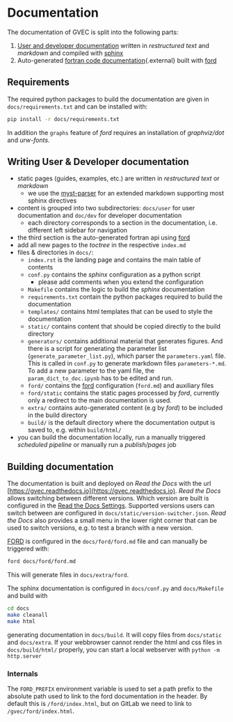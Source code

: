 # Documentation

The documentation of GVEC is split into the following parts:
1) [User and developer documentation](/index) written in *restructured text* and *markdown* and compiled with [sphinx](https://docs.readthedocs.io/en/stable/intro/getting-started-with-sphinx.html)
2) Auto-generated [fortran code documentation](../ford/index.html){.external} built with [ford](https://forddocs.readthedocs.io)

## Requirements
The required python packages to build the documentation are given in `docs/requirements.txt` and can be installed with:
```bash
pip install -r docs/requirements.txt
```
<!-- Apparently the consensus in the python community is to keep the development dependencies (e.g. for building the docs) in a seperate `requirements.txt` file and not in `pyproject.toml`. -->

In addition the `graphs` feature of *ford* requires an installation of *graphviz/dot* and *urw-fonts*.


## Writing User & Developer documentation
* static pages (guides, examples, etc.) are written in *restructured text* or *markdown*
    * we use the [myst-parser](https://myst-parser.readthedocs.io) for an extended markdown supporting most sphinx directives
* content is grouped into two subdirectories: `docs/user` for user documentation and `doc/dev` for developer documentation
    * each directory corresponds to a section in the documentation, i.e. different left sidebar for navigation
* the third section is the auto-generated fortran api using [ford](https://forddocs.readthedocs.io)
* add all new pages to the *toctree* in the respective `index.md`
* files & directories in `docs/`:
    * `index.rst` is the landing page and contains the main table of contents
    * `conf.py` contains the *sphinx* configuration as a python script
        * please add comments when you extend the configuration
    * `Makefile` contains the logic to build the *sphinx* documentation
    * `requirements.txt` contain the python packages required to build the documentation
    * `templates/` contains html templates that can be used to style the documentation
    * `static/` contains content that should be copied directly to the build directory
    * `generators/` contains additional material that generates figures. And there is a script for generating the parameter list (`generate_parameter_list.py`), which parser the `parameters.yaml` file. This is called in `conf.py` to generate markdown files `parameters-*.md`. To add a new parameter to the yaml file, the `param_dict_to_doc.ipynb` has to be edited and run.
    * `ford/` contains the [ford](https://forddocs.readthedocs.io) configuration (`ford.md`) and auxiliary files
    * `ford/static` contains the static pages processed by *ford*, currently only a redirect to the main documentation is used.
    * `extra/` contains auto-generated content (e.g by *ford*) to be included in the build directory
    * `build/` is the default directory where the documentation output is saved to, e.g. within `build/html/`
* you can build the documentation locally, run a manually triggered *scheduled pipeline* or manually run a *publish/pages* job

## Building documentation

The documentation is built and deployed on *Read the Docs* with the url [https://gvec.readthedocs.io](https://gvec.readthedocs.io).
*Read the Docs* allows switching between different versions.
Which version are built is configured in the [Read the Docs Settings](https://app.readthedocs.org/projects/gvec).
Supported versions users can switch between are configured in `docs/static/version-switcher.json`.
*Read the Docs* also provides a small menu in the lower right corner that can be used to switch versions, e.g. to test a branch with a new version.

[FORD](https://forddocs.readthedocs.io/en/latest/) is configured in the `docs/ford/ford.md` file and can manually be triggered with:
```bash
ford docs/ford/ford.md
```
This will generate files in `docs/extra/ford`.

The sphinx documentation is configured in `docs/conf.py` and `docs/Makefile` and build with
```bash
cd docs
make cleanall
make html
```
generating documentation in `docs/build`. It will copy files from `docs/static` and `docs/extra`.
If your webbrowser cannot render the html and css files in `docs/build/html/` properly, you can start a local webserver with `python -m http.server`

### Internals

The `FORD_PREFIX` environment variable is used to set a path prefix to the absolute path used to link to the ford documentation in the header. By default this is `/ford/index.html`, but on GitLab we need to link to `/gvec/ford/index.html`.
